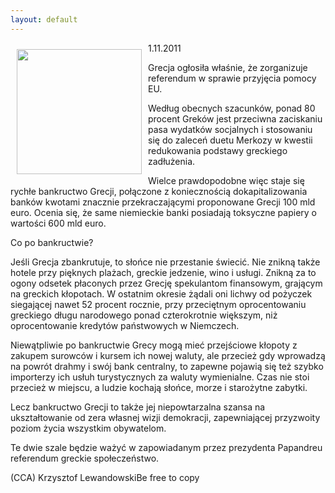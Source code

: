 ```yaml
---
layout: default
---
```

<img src="{{site.baseurl}}\articles\pictures\465.grecjaview.jpg" align="left" style="margin: 10px 10px" width="200"><!--86--><p>
1.11.2011</p><p>Grecja ogłosiła właśnie, że zorganizuje referendum w sprawie przyjęcia pomocy EU.</p><p>Według obecnych szacunków, ponad 80 procent Greków jest przeciwna zaciskaniu pasa wydatków socjalnych i stosowaniu się do zaleceń duetu Merkozy w kwestii redukowania podstawy greckiego zadłużenia.</p><p>Wielce prawdopodobne więc staje się rychłe bankructwo Grecji, połączone z koniecznością dokapitalizowania banków kwotami znacznie przekraczającymi proponowane Grecji 100 mld euro. Ocenia się, że same niemieckie banki posiadają toksyczne papiery o wartości 600 mld euro.</p><p>Co po bankructwie?</p><p>Jeśli Grecja zbankrutuje, to słońce nie przestanie świecić. Nie znikną także hotele przy pięknych plażach, greckie jedzenie, wino i usługi. Znikną za to ogony odsetek płaconych przez Grecję spekulantom finansowym, grającym na greckich kłopotach. W ostatnim okresie żądali oni lichwy od pożyczek siegającej nawet 52 procent rocznie, przy przeciętnym oprocentowaniu greckiego długu narodowego ponad czterokrotnie większym, niż oprocentowanie kredytów państwowych w Niemczech.</p><p>Niewątpliwie po bankructwie Grecy mogą mieć przejściowe kłopoty z zakupem surowców i kursem ich nowej waluty, ale przecież gdy wprowadzą na powrót drahmy i swój bank centralny, to zapewne pojawią się też szybko importerzy ich usłuh turystycznych za waluty wymienialne. Czas nie stoi przecież w miejscu, a ludzie kochają słońce, morze i starożytne zabytki.</p><p>Lecz bankructwo Grecji to także jej niepowtarzalna szansa na ukształtowanie od zera własnej wizji demokracji, zapewniającej przyzwoity poziom życia wszystkim obywatelom.</p><p>Te dwie szale będzie ważyć w zapowiadanym przez prezydenta Papandreu referendum greckie społeczeństwo.</p><p>(CCA) Krzysztof LewandowskiBe free to copy</p><p></p>